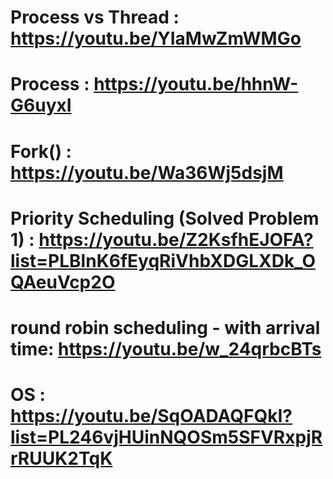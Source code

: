 # Process  vs Thread  : https://youtu.be/YIaMwZmWMGo
# Process : https://youtu.be/hhnW-G6uyxI
#  Fork() : https://youtu.be/Wa36Wj5dsjM
# Priority Scheduling (Solved Problem 1) : https://youtu.be/Z2KsfhEJOFA?list=PLBlnK6fEyqRiVhbXDGLXDk_OQAeuVcp2O
# round robin scheduling - with arrival time: https://youtu.be/w_24qrbcBTs
# OS : https://youtu.be/SqOADAQFQkI?list=PL246vjHUinNQOSm5SFVRxpjRrRUUK2TqK
